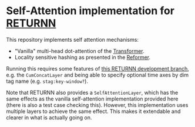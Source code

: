 # Self-Attention implementation for [RETURNN](https://github.com/rwth-i6/returnn)

This repository implements self attention mechanisms:
 - "Vanilla" multi-head dot-attention of the [Transformer](https://papers.nips.cc/paper/2017/file/3f5ee243547dee91fbd053c1c4a845aa-Paper.pdf).
 - Locality sensitive hashing as presented in the [Reformer](https://arxiv.org/pdf/2001.04451.pdf).

Running this requires some features of [this RETURNN development branch](https://github.com/rwth-i6/returnn/tree/frithjof-self-attention),
e.g. the `CumConcatLayer` and being able to specify optional time axes by dim tag name (e.g. `stag:key-window?`).

Note that RETURNN also provides a `SelfAttentionLayer`,
which has the same effects as the vanilla self-attention implementation provided here
(there is also a test case checking this).
However, this implementation uses multiple layers to achieve the same effect.
This makes it extendable and clearer in what is actually going on.
